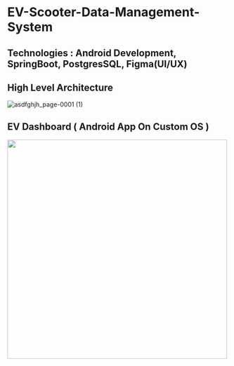 # EV-Scooter-Data-Management-System
 ## Technologies : Android Development, SpringBoot, PostgresSQL, Figma(UI/UX)

## High Level Architecture
![asdfghjh_page-0001 (1)](https://github.com/user-attachments/assets/a7442264-f99f-4794-8308-324cf97faaea)


## EV Dashboard ( Android App On Custom OS )

<img src="https://github.com/user-attachments/assets/152a7a0e-3f92-4085-91bd-66dcc337381a" width="500"/>



